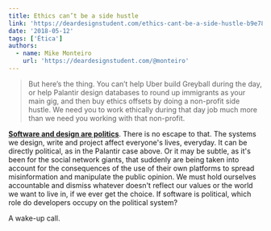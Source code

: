 ```yaml
---
title: Ethics can’t be a side hustle
link: 'https://deardesignstudent.com/ethics-cant-be-a-side-hustle-b9e78c090aee'
date: '2018-05-12'
tags: ['Ética']
authors:
  - name: Mike Monteiro
    url: 'https://deardesignstudent.com/@monteiro'
---
```


> But here’s the thing. You can’t help Uber build Greyball during the day, or help Palantir design databases to round up immigrants as your main gig, and then buy ethics offsets by doing a non-profit side hustle. We need you to work ethically during that day job much more than we need you working with that non-profit.

[**Software and design are politics**](/bookmark/software-is-politics). There is no escape to that. The systems we design, write and project affect everyone's lives, everyday. It can be directly political, as in the Palantir case above. Or it may be subtle, as it's been for the social network giants, that suddenly are being taken into account for the consequences of the use of their own platforms to spread misinformation and manipulate the public opinion. We must hold ourselves accountable and dismiss whatever doesn't reflect our values or the world we want to live in, if we ever get the choice. If software is political, which role do developers occupy on the political system?

A wake-up call.
